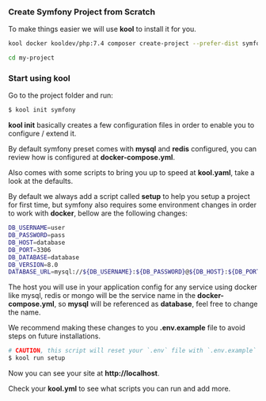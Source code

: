### Create Symfony Project from Scratch

To make things easier we will use **kool** to install it for you.

```bash
kool docker kooldev/php:7.4 composer create-project --prefer-dist symfony/website-skeleton my-project

cd my-project
```

### Start using kool

Go to the project folder and run:

```bash
$ kool init symfony
```

**kool init** basically creates a few configuration files in order to enable you to configure / extend it.

By default symfony preset comes with **mysql** and **redis** configured, you can review how is configured at **docker-compose.yml**.

Also comes with some scripts to bring you up to speed at **kool.yaml**, take a look at the defaults.

By default we always add a script called **setup** to help you setup a project for first time, but symfony also requires some environment changes in order to work with **docker**, bellow are the following changes:

```bash
DB_USERNAME=user
DB_PASSWORD=pass
DB_HOST=database
DB_PORT=3306
DB_DATABASE=database
DB_VERSION=8.0
DATABASE_URL=mysql://${DB_USERNAME}:${DB_PASSWORD}@${DB_HOST}:${DB_PORT}/${DB_DATABASE}?serverVersion=${DB_VERSION}
```

The host you will use in your application config for any service using docker like mysql, redis or mongo will be the service name in the **docker-compose.yml**, so **mysql** will be referenced as **database**, feel free to change the name.

We recommend making these changes to you **.env.example** file to avoid steps on future installations.

```bash
# CAUTION, this script will reset your `.env` file with `.env.example`
$ kool run setup
```

Now you can see your site at **http://localhost**.

Check your **kool.yml** to see what scripts you can run and add more.
